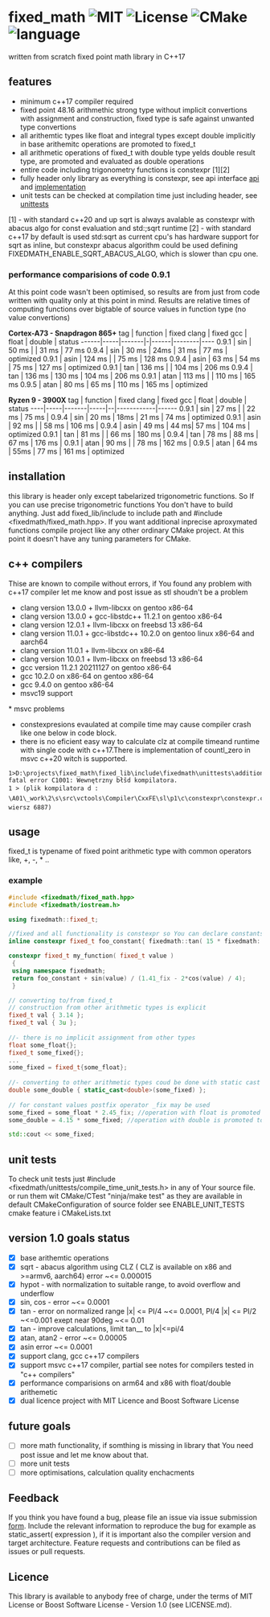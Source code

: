 # fixed_math ![MIT](https://img.shields.io/badge/license-MIT-blue.svg) ![License](https://img.shields.io/badge/License-Boost%201.0-lightblue.svg) ![CMake](https://github.com/arturbac/fixed_math/workflows/CMake/badge.svg) ![language](https://img.shields.io/badge/language-C%2B%2B17-blue.svg)

written from scratch fixed point math library in C++17

## features

* minimum c++17 compiler required
* fixed point 48.16 arithmethic strong type without implicit convertions with assignment and construction, fixed type is safe against unwanted type convertions
* all arithemtic types like float and integral types except double implicitly in base arithemitc operations are promoted to fixed_t
* all arithmetic operations of fixed_t with double type yelds double result type, are promoted and evaluated as double operations
* entire code including trigonometry functions is constexpr \[1\]\[2\]
* fully header only library as everything is constexpr, see api interface [api](https://github.com/arturbac/fixed_math/blob/master/fixed_lib/include/fixedmath/fixed_math.hpp) and [implementation](https://github.com/arturbac/fixed_math/blob/master/fixed_lib/include/fixedmath/math.h)
* unit tests can be checked at compilation time just including header, see [unittests](https://github.com/arturbac/fixed_math/blob/master/fixed_lib/include/fixedmath/compile_time_unit_tests.h)


\[1\] - with standard c++20 and up sqrt is always avalable as constexpr with abacus algo for const evaluation and std:;sqrt runtime 
\[2\] - with standard c++17 by default is used std:sqrt as current cpu's has hardware support for sqrt as inline, but constexpr abacus algorithm could be used defining FIXEDMATH_ENABLE_SQRT_ABACUS_ALGO, which is slower than cpu one.

### performance comparisions of code 0.9.1
At this point code wasn't been optimised, so results are from just from code written with quality only at this point in mind. Results are relative times of computing functions over bigtable of source values in function type (no value convertions)

**Cortex-A73 - Snapdragon 865+**
tag | function | fixed clang | fixed gcc | float | double | status
------|-----|-------|-|------|--------|----
0.9.1 | sin | 50 ms | | 31 ms | 77 ms
0.9.4 | sin | 30 ms | 24ms |  31 ms | 77 ms | optimized
0.9.1 | asin | 124 ms | |  75 ms | 128 ms 
0.9.4 | asin | 63 ms | 54 ms | 75 ms | 127 ms  | optimized
0.9.1 | tan | 136 ms | |  104 ms | 206 ms 
0.9.4 | tan | 136 ms | 130 ms |  104 ms | 206 ms 
0.9.1 | atan | 113 ms | |  110 ms | 165 ms
0.9.5 | atan | 80 ms | 65 ms | 110 ms | 165 ms | optimized

**Ryzen 9 - 3900X**
tag | function | fixed clang | fixed gcc | float | double | status
----|-----|-------|-----|--|------------|------
0.9.1 | sin | 27 ms | | 22 ms | 75 ms |
0.9.4 | sin | 20 ms | 18ms | 21 ms | 74 ms | optimized
0.9.1 | asin | 92 ms | | 58 ms | 106 ms |
0.9.4 | asin | 49 ms | 44 ms| 57 ms | 104 ms  | optimized
0.9.1 | tan | 81 ms | | 66 ms | 180 ms |
0.9.4 | tan | 78 ms | 88 ms | 67 ms | 176 ms |
0.9.1 | atan | 90 ms | | 78 ms | 162 ms |
0.9.5 | atan | 64 ms | 55ms | 77 ms | 161 ms  | optimized

## installation

this library is header only except tabelarized trigonometric functions. So If you can use precise trigonometric functions You don't have to build anything.
Just add fixed_lib/include to include path and #include <fixedmath/fixed_math.hpp>. If you want additional inprecise aproxymated functions compile project like any other ordinary CMake project. At this point it doesn't have any tuning parameters for CMake.

## c++ compilers

Thise are known to compile without errors, if You found any problem with c++17 compiler let me know and post issue as stl shoudn't be a problem
 - clang version 13.0.0 + llvm-libcxx on gentoo x86-64
 - clang version 13.0.0 + gcc-libstdc++ 11.2.1 on gentoo x86-64
 - clang version 12.0.1 + llvm-libcxx on freebsd 13 x86-64
 - clang version 11.0.1 + gcc-libstdc++ 10.2.0 on gentoo linux x86-64 and aarch64
 - clang version 11.0.1 + llvm-libcxx on x86-64
 - clang version 10.0.1 + llvm-libcxx on freebsd 13 x86-64
 - gcc version 11.2.1 20211127 on gentoo x86-64
 - gcc 10.2.0 on x86-64 on gentoo x86-64
 - gcc 9.4.0 on gentoo x86-64
 - msvc19 support
 
 \*  msvc problems
  - constexpresions evaulated at compile time may cause compiler crash like one below in code block.
  - there is no eficient easy way to calculate clz at compile timeand runtime with single code  with c++17.There is implementation of countl_zero in msvc c++20 witch is supported.
  
  ```
  1>D:\projects\fixed_math\fixed_lib\include\fixedmath\unittests\addition.h(19,43): fatal error C1001: Wewnętrzny błšd kompilatora.
  1 > (plik kompilatora d : \A01\_work\2\s\src\vctools\Compiler\CxxFE\sl\p1\c\constexpr\constexpr.cpp, wiersz 6887)
  ```
## usage
fixed_t is typename of fixed point arithmetic type with common operators like, +, -, * ..

### example

```C++
#include <fixedmath/fixed_math.hpp>
#include <fixedmath/iostream.h>

using fixedmath::fixed_t;

//fixed and all functionality is constexpr so You can declare constants see features [1]
inline constexpr fixed_t foo_constant{ fixedmath::tan( 15 * fixedmath::phi/180) };

constexpr fixed_t my_function( fixed_t value )
 {
 using namespace fixedmath;
 return foo_constant + sin(value) / (1.41_fix - 2*cos(value) / 4);
 }

// converting to/from fixed_t
// construction from other arithmetic types is explicit
fixed_t val { 3.14 };
fixed_t val { 3u };
 
//- there is no implicit assignment from other types
float some_float{};
fixed_t some_fixed{};
...
some_fixed = fixed_t{some_float};
 
//- converting to other arithmetic types coud be done with static cast and is explicit
double some_double { static_cast<double>(some_fixed) };
 
// for constant values postfix operator _fix may be used
some_fixed = some_float * 2.45_fix; //operation with float is promoted to fixed_t
some_double = 4.15 * some_fixed; //operation with double is promoted to double

std::cout << some_fixed;

```
## unit tests

To check unit tests just #include <fixedmath/unittests/compile_time_unit_tests.h> in any of Your source file.
or run them wit CMake/CTest "ninja/make test" as they are available in default CMakeConfiguration of source folder see ENABLE_UNIT_TESTS cmake feature i CMakeLists.txt


## version 1.0 goals status

- [x] base arithemtic operations 
- [x] sqrt - abacus algorithm using CLZ ( CLZ is available on x86 and >=armv6, aarch64)  error ~<= 0.000015
- [x] hypot - with normalization to suitable range, to avoid overflow and underflow
- [x] sin, cos - error ~<= 0.0001
- [x] tan - error on normalized range |x| <= PI/4 ~<= 0.0001, PI/4 |x| <= PI/2 ~<=0.001 exept near 90deg ~<= 0.01
- [x] tan - improve calculations, limit tan__ to |x|<=pi/4
- [x] atan, atan2 - error  ~<= 0.00005
- [x] asin error  ~<= 0.0001
- [x] support clang, gcc c++17 compilers
- [x] support msvc c++17 compiler, partial see notes for compilers tested in \"c++ compilers\"
- [x] performance comparisions on arm64 and x86 with float/double arithemetic
- [x] dual licence project with MIT Licence and Boost Software License

## future goals

- [    ] more math functionality, if somthing is missing in library that You need post issue and let me know about that.
- [    ] more unit tests
- [    ] more optimisations, calculation quality enchacments

## Feedback

If you think you have found a bug, please file an issue via issue submission [form](https://github.com/arturbac/fixed_math/issues). Include the relevant information to reproduce the bug for example as static_assert( expression ), if it is important also the compiler version and target architecture. Feature requests and contributions can be filed as issues or pull requests.

## Licence

This library is available to anybody free of charge, under the terms of MIT License or Boost Software License - Version 1.0 (see LICENSE.md).
